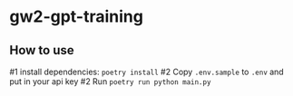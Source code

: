 # gw2-gpt-training

## How to use
#1 install dependencies: `poetry install`
#2 Copy `.env.sample` to `.env` and put in your api key
#2 Run `poetry run python main.py`
